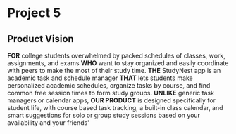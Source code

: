 # Project 5

## Product Vision

**FOR** college students overwhelmed by packed schedules of classes, work, assignments, and exams **WHO** want to stay organized and easily coordinate with peers to make the most of their study time. **THE** StudyNest app is an academic task and schedule manager **THAT** lets students make personalized academic schedules, organize tasks by course, and find common free session times to form study groups. **UNLIKE** generic task managers or calendar apps, **OUR PRODUCT** is designed specifically for student life, with course based task tracking, a built-in class calendar, and smart suggestions for solo or group study sessions based on your availability and your friends'
